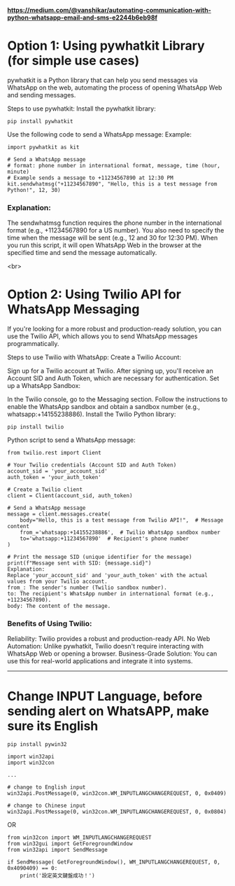 **https://medium.com/@vanshikar/automating-communication-with-python-whatsapp-email-and-sms-e2244b6eb98f**

# Option 1: Using pywhatkit Library (for simple use cases)
pywhatkit is a Python library that can help you send messages via WhatsApp on the web, automating the process of opening WhatsApp Web and sending messages.

Steps to use pywhatkit:
Install the pywhatkit library:
```
pip install pywhatkit
```
Use the following code to send a WhatsApp message:
Example:
```
import pywhatkit as kit

# Send a WhatsApp message
# format: phone number in international format, message, time (hour, minute)
# Example sends a message to +11234567890 at 12:30 PM
kit.sendwhatmsg("+11234567890", "Hello, this is a test message from Python!", 12, 30)
```

### Explanation:
The sendwhatmsg function requires the phone number in the international format (e.g., +11234567890 for a US number).
You also need to specify the time when the message will be sent (e.g., 12 and 30 for 12:30 PM).
When you run this script, it will open WhatsApp Web in the browser at the specified time and send the message automatically.

<br\>
# Option 2: Using Twilio API for WhatsApp Messaging
If you're looking for a more robust and production-ready solution, you can use the Twilio API, which allows you to send WhatsApp messages programmatically.

Steps to use Twilio with WhatsApp:
Create a Twilio Account:

Sign up for a Twilio account at Twilio.
After signing up, you'll receive an Account SID and Auth Token, which are necessary for authentication.
Set up a WhatsApp Sandbox:

In the Twilio console, go to the Messaging section.
Follow the instructions to enable the WhatsApp sandbox and obtain a sandbox number (e.g., whatsapp:+14155238886).
Install the Twilio Python library:

```
pip install twilio
```

Python script to send a WhatsApp message:
```
from twilio.rest import Client

# Your Twilio credentials (Account SID and Auth Token)
account_sid = 'your_account_sid'
auth_token = 'your_auth_token'

# Create a Twilio client
client = Client(account_sid, auth_token)

# Send a WhatsApp message
message = client.messages.create(
    body="Hello, this is a test message from Twilio API!",  # Message content
    from_='whatsapp:+14155238886',  # Twilio WhatsApp sandbox number
    to='whatsapp:+11234567890'  # Recipient's phone number
)

# Print the message SID (unique identifier for the message)
print(f"Message sent with SID: {message.sid}")
Explanation:
Replace 'your_account_sid' and 'your_auth_token' with the actual values from your Twilio account.
from_: The sender's number (Twilio sandbox number).
to: The recipient's WhatsApp number in international format (e.g., +11234567890).
body: The content of the message.
```

### Benefits of Using Twilio:
Reliability: Twilio provides a robust and production-ready API.
No Web Automation: Unlike pywhatkit, Twilio doesn't require interacting with WhatsApp Web or opening a browser.
Business-Grade Solution: You can use this for real-world applications and integrate it into systems.


_____________

# Change INPUT Language, before sending alert on WhatsAPP, make sure its English

```
pip install pywin32
```

```
import win32api
import win32con

...

# change to English input
win32api.PostMessage(0, win32con.WM_INPUTLANGCHANGEREQUEST, 0, 0x0409)

# change to Chinese input
win32api.PostMessage(0, win32con.WM_INPUTLANGCHANGEREQUEST, 0, 0x0804)
```

OR
```
from win32con import WM_INPUTLANGCHANGEREQUEST
from win32gui import GetForegroundWindow
from win32api import SendMessage

if SendMessage( GetForegroundWindow(), WM_INPUTLANGCHANGEREQUEST, 0, 0x4090409) == 0:
    print('設定英文鍵盤成功！')
```
